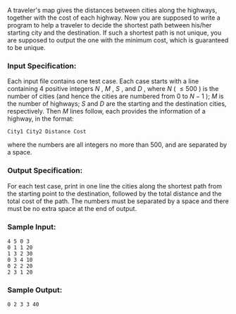 <!-- Title
Travel Plan (30)
-->
A traveler's map gives the distances between cities along the highways,
together with the cost of each highway. Now you are supposed to write a
program to help a traveler to decide the shortest path between his/her
starting city and the destination. If such a shortest path is not unique, you
are supposed to output the one with the minimum cost, which is guaranteed to
be unique.

### Input Specification:

Each input file contains one test case. Each case starts with a line
containing 4 positive integers $N$ , $M$ , $S$ , and $D$ , where $N$ ( $\le
500$ ) is the number of cities (and hence the cities are numbered from 0 to
$N-1$ ); $M$ is the number of highways; $S$ and $D$ are the starting and the
destination cities, respectively. Then $M$ lines follow, each provides the
information of a highway, in the format:

    
    
    City1 City2 Distance Cost

where the numbers are all integers no more than 500, and are separated by a
space.

### Output Specification:

For each test case, print in one line the cities along the shortest path from
the starting point to the destination, followed by the total distance and the
total cost of the path. The numbers must be separated by a space and there
must be no extra space at the end of output.

### Sample Input:

    
    
    4 5 0 3
    0 1 1 20
    1 3 2 30
    0 3 4 10
    0 2 2 20
    2 3 1 20

### Sample Output:

    
    
    0 2 3 3 40

